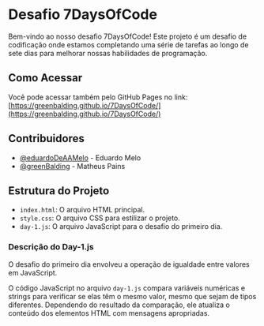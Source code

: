 # Desafio 7DaysOfCode

Bem-vindo ao nosso desafio 7DaysOfCode! Este projeto é um desafio de codificação onde estamos completando uma série de tarefas ao longo de sete dias para melhorar nossas habilidades de programação.

## Como Acessar

Você pode acessar também pelo GitHub Pages no link: [https://greenbalding.github.io/7DaysOfCode/](https://greenbalding.github.io/7DaysOfCode/)

## Contribuidores

- [@eduardoDeAAMelo](https://github.com/eduardoDeAAMelo) - Eduardo Melo
- [@greenBalding](https://github.com/greenBalding) - Matheus Pains

## Estrutura do Projeto

- `index.html`: O arquivo HTML principal.
- `style.css`: O arquivo CSS para estilizar o projeto.
- `day-1.js`: O arquivo JavaScript para o desafio do primeiro dia.

### Descrição do Day-1.js

O desafio do primeiro dia envolveu a operação de igualdade entre valores em JavaScript.

O código JavaScript no arquivo `day-1.js` compara variáveis numéricas e strings para verificar se elas têm o mesmo valor, mesmo que sejam de tipos diferentes. Dependendo do resultado da comparação, ele atualiza o conteúdo dos elementos HTML com mensagens apropriadas.
